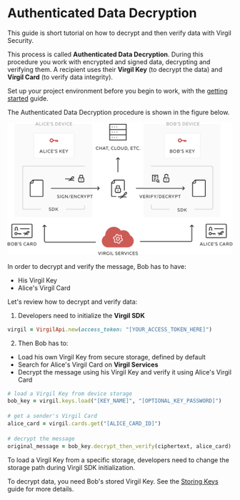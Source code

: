 # Authenticated Data Decryption

This guide is short tutorial on how to decrypt and then verify data with Virgil Security.

This process is called **Authenticated Data Decryption**. During this procedure you work with encrypted and signed data, decrypting and verifying them. A recipient uses their **Virgil Key** (to decrypt the data) and **Virgil Card** (to verify data integrity).


Set up your project environment before you begin to work, with the [getting started](/docs/guides/configuration/client-configuration.md) guide.

The Authenticated Data Decryption procedure is shown in the figure below.

![Virgil Intro](/docs/img/Guides_introduction.png "Authenticated Data Decryption")

In order to decrypt and verify the message, Bob has to have:
 - His Virgil Key
 - Alice's Virgil Card

Let's review how to decrypt and verify data:

1. Developers need to initialize the **Virgil SDK**

```ruby
virgil = VirgilApi.new(access_token: "[YOUR_ACCESS_TOKEN_HERE]")
```

2. Then Bob has to:

 - Load his own Virgil Key from secure storage, defined by default
 - Search for Alice's Virgil Card on **Virgil Services**
 - Decrypt the message using his Virgil Key and verify it using Alice's Virgil Card

 ```ruby
 # load a Virgil Key from device storage
 bob_key = virgil.keys.load("[KEY_NAME]", "[OPTIONAL_KEY_PASSWORD]")

 # get a sender's Virgil Card
 alice_card = virgil.cards.get("[ALICE_CARD_ID]")

 # decrypt the message
 original_message = bob_key.decrypt_then_verify(ciphertext, alice_card).to_s
 ```

To load a Virgil Key from a specific storage, developers need to change the storage path during Virgil SDK initialization.

To decrypt data, you need Bob's stored Virgil Key. See the [Storing Keys](/docs/guides/virgil-key/saving-key.md) guide for more details.

